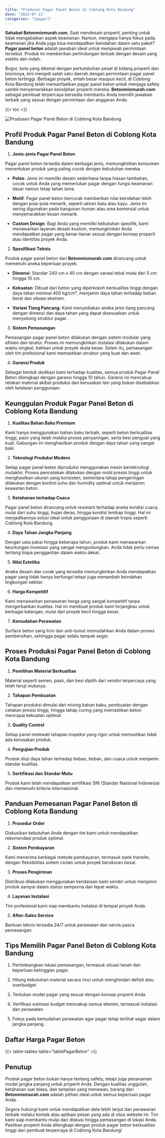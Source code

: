 ```yaml
---
title: "Produsen Pagar Panel Beton di Coblong Kota Bandung"
date: "2023-07-21"
categories: "[pagar]"
---
```


**Sahabat Betonmixmurah.com**, Saat mendesain properti, penting untuk tidak mengabaikan aspek keamanan. Namun, mengapa hanya fokus pada keamanan jika Anda juga bisa mendapatkan keindahan dalam satu paket? **Pagar panel beton** adalah jawaban ideal untuk menjawab permintaan tersebut. Produk ini memberikan perlindungan terbaik dengan desain yang estetis dan indah.  

Bogor, kota yang dikenal dengan pertumbuhan pesat di bidang properti dan bisnisnya, kini menjadi salah satu daerah dengan permintaan pagar panel beton tertinggi. Berbagai proyek, entah besar maupun kecil, di Coblong Kota Bandung telah memanfaatkan pagar panel beton untuk menjaga safety sambil menyemarakkan keindahan properti mereka. **Betonmixmurah.com** sebagai pembuat terpercaya bersedia membantu Anda memilih jawaban terbaik yang sesuai dengan permintaan dan anggaran Anda.

{{< toc >}}

![Produsen Pagar Panel Beton di Coblong Kota Bandung](/images/pagar/pagar-beton-21.jpg)

## Profil Produk Pagar Panel Beton di Coblong Kota Bandung

1. **Jenis-jenis Pagar Panel Beton**  

Pagar panel beton tersedia dalam berbagai jenis, memungkinkan konsumen menentukan produk yang paling cocok dengan kebutuhan mereka.  

- **Polos**: Jenis ini memiliki desain sederhana tanpa hiasan tambahan, cocok untuk Anda yang memerlukan pagar dengan fungsi keamanan dasar namun tetap tahan lama.  

- **Motif**: Pagar panel beton bercorak memberikan nilai keindahan lebih dengan pola-pola menarik, seperti ukiran batu atau kayu. Jenis ini sering digunakan pada bangunan hunian atau area komersial untuk menyemarakkan kesan menarik.  

- **Custom Design**: Bagi Anda yang memiliki kebutuhan spesifik, kami menawarkan layanan desain kustom, memungkinkan Anda mendapatkan pagar yang benar-benar sesuai dengan konsep properti atau identitas proyek Anda.  

2. **Spesifikasi Teknis**  

Produk pagar panel beton dari **Betonmixmurah.com** dirancang untuk memenuhi aneka keperluan proyek.  

- **Dimensi**: Standar 240 cm x 40 cm dengan variasi tebal mulai dari 5 cm hingga 10 cm.  

- **Kekuatan**: Dibuat dari beton yang diperkokoh berkualitas tinggi dengan daya tekan minimal 400 kg/cm², menjamin daya tahan terhadap beban berat dan situasi ekstrem.  

- **Variasi Tiang Pancang**: Kami menyediakan aneka jenis tiang pancang dengan dimensi dan daya tahan yang dapat disesuaikan untuk menyokong struktur pagar.  

3. **Sistem Pemasangan**  

Pemasangan pagar panel beton dilakukan dengan sistem modular yang efisien dan teratur. Proses ini memungkinkan instalasi dilakukan dalam waktu singkat, bahkan untuk proyek skala besar. Selain itu, pemasangan oleh tim profesional kami memastikan struktur yang kuat dan awet.  

4. **Garansi Produk**  

Sebagai bentuk dedikasi kami terhadap kualitas, semua produk Pagar Panel Beton dilengkapi dengan garansi hingga 10 tahun. Garansi ini mencakup retakan material akibat produksi dan kerusakan lain yang bukan disebabkan oleh kelalaian penggunaan.

## Keunggulan Produk Pagar Panel Beton di Coblong Kota Bandung 

1. **Kualitas Bahan Baku Premium**  

Kami hanya menggunakan bahan baku terbaik, seperti beton berkualitas tinggi, pasir yang telah melalui proses penyaringan, serta besi penguat yang kuat. Gabungan ini menghasilkan produk dengan daya tahan yang sangat baik.  

2. **Teknologi Produksi Modern**  

Setiap pagar panel beton diproduksi menggunakan mesin berteknologi mutakhir. Proses pencetakan dilakukan dengan mold presisi tinggi untuk menghasilkan ukuran yang konsisten, sementara tahap pengeringan dilakukan dengan kontrol suhu dan humidity optimal untuk menjamin keawetan beton.  

3. **Ketahanan terhadap Cuaca**  

Pagar panel beton dirancang untuk resistant terhadap aneka kondisi cuaca, mulai dari suhu tinggi, hujan deras, hingga kondisi lembap tinggi. Hal ini menjadikannya solusi ideal untuk penggunaan di daerah tropis seperti Coblong Kota Bandung.  

4. **Daya Tahan Jangka Panjang**  

Dengan usia pakai hingga beberapa tahun, produk kami menawarkan keuntungan investasi yang sangat menguntungkan. Anda tidak perlu cemas tentang biaya penggantian dalam waktu dekat.  

5. **Nilai Estetika**  

Aneka desain dan corak yang tersedia memungkinkan Anda mendapatkan pagar yang tidak hanya berfungsi tetapi juga menambah keindahan lingkungan sekitar.  

6. **Harga Kompetitif**  

Kami menawarkan penawaran harga yang sangat kompetitif tanpa mengorbankan kualitas. Hal ini membuat produk kami terjangkau untuk berbagai kalangan, mulai dari proyek kecil hingga besar.  

7. **Kemudahan Perawatan**  

Surface beton yang licin dan anti-lumut memudahkan Anda dalam proses pembersihan, sehingga pagar selalu tampak segar.

## Proses Produksi Pagar Panel Beton di Coblong Kota Bandung

1. **Pemilihan Material Berkualitas**  

Material seperti semen, pasir, dan besi dipilih dari vendor terpercaya yang telah teruji mutunya.

2. **Tahapan Pembuatan**  

Tahapan produksi dimulai dari mixing bahan baku, pembuatan dengan cetakan presisi tinggi, hingga tahap curing yang memastikan beton mencapai kekuatan optimal.

3. **Quality Control**  

Setiap panel melewati tahapan inspeksi yang rigor untuk memastikan tidak ada kerusakan produk.

4. **Pengujian Produk**  

Produk diuji daya tahan terhadap beban, beban, dan cuaca untuk menjamin standar kualitas.

5. **Sertifikasi dan Standar Mutu**  

Produk kami telah mendapatkan sertifikasi SNI (Standar Nasional Indonesia) dan memenuhi kriteria internasional.

## Panduan Pemesanan Pagar Panel Beton di Coblong Kota Bandung

1. **Prosedur Order**  

Diskusikan kebutuhan Anda dengan tim kami untuk mendapatkan rekomendasi produk optimal.

2. **Sistem Pembayaran**  

Kami menerima berbagai metode pembayaran, termasuk bank transfer, dengan fleksibilitas sistem cicilan untuk proyek berukuran besar.

3. **Proses Pengiriman**  

Distribusi dilakukan menggunakan kendaraan kami sendiri untuk menjamin produk sampai dalam status sempurna dan tepat waktu.

4. **Layanan Instalasi**  

Tim profesional kami siap membantu instalasi di tempat proyek Anda.

5. **After-Sales Service**  

Bantuan teknis tersedia 24/7 untuk perawatan dan servis pasca pemasangan.

## Tips Memilih Pagar Panel Beton di Coblong Kota Bandung

1. Pertimbangkan lokasi pemasangan, termasuk situasi tanah dan keperluan ketinggian pagar.  

2. Hitung kebutuhan material secara rinci untuk menghindari defisit atau overbudget.  

3. Tentukan model pagar yang sesuai dengan konsep properti Anda.  

4. Verifikasi estimasi budget mencakup semua elemen, termasuk instalasi dan perawatan.  

5. Fokus pada kemudahan perawatan agar pagar tetap terlihat segar dalam jangka panjang.

## Daftar Harga Pagar Beton

{{< table-tables table="tablePagarBeton" >}}

## Penutup

Produk pagar beton bukan hanya tentang safety, tetapi juga penanaman modal jangka panjang untuk properti Anda. Dengan kualitas unggulan, ketahanan luar biasa, dan tampilan yang menawan, barang dari **Betonmixmurah.com** adalah pilihan ideal untuk semua keperluan pagar Anda.  

Segera hubungi kami untuk mendapatkan data lebih lanjut dan penawaran terbaik melalui kontak atau aplikasi pesan yang ada di situs website ini. Tim kami siap membantu mulai dari diskusi hingga pemasangan di lokasi Anda. Pastikan properti Anda dilengkapi dengan produk pagar beton berkualitas tinggi dari pembuat terpercaya di Coblong Kota Bandung!